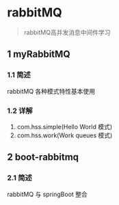 # rabbitMQ
> rabbitMQ高并发消息中间件学习  
## 1 myRabbitMQ
### 1.1 简述
rabbitMQ 各种模式特性基本使用

### 1.2 详解
1. com.hss.simple(Hello World 模式)
2. com.hss.work(Work queues 模式)

## 2 boot-rabbitmq
### 2.1 简述
rabbitMQ 与 springBoot 整合